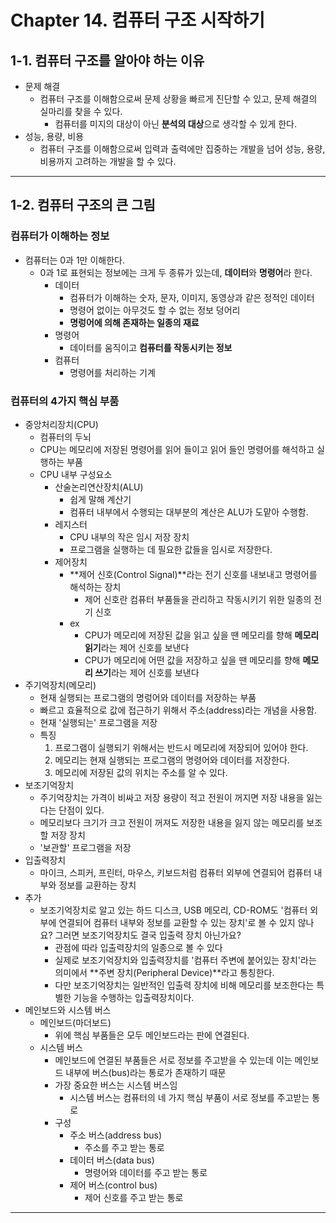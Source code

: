 # Chapter 14. 컴퓨터 구조 시작하기
## 1-1. 컴퓨터 구조를 알아야 하는 이유

- 문제 해결
    - 컴퓨터 구조를 이해함으로써 문제 상황을 빠르게 진단할 수 있고, 문제 해결의 실마리를 찾을 수 있다.
        - 컴퓨터를 미지의 대상이 아닌 **분석의 대상**으로 생각할 수 있게 한다.
- 성능, 용량, 비용
    - 컴퓨터 구조를 이해함으로써 입력과 출력에만 집중하는 개발을 넘어 성능, 용량, 비용까지 고려하는 개발을 할 수 있다.

---

## 1-2. 컴퓨터 구조의 큰 그림
### 컴퓨터가 이해하는 정보
- 컴퓨터는 0과 1만 이해한다.
    - 0과 1로 표현되는 정보에는 크게 두 종류가 있는데, **데이터**와 **명령어**라 한다.
        - 데이터
            - 컴퓨터가 이해하는 숫자, 문자, 이미지, 동영상과 같은 정적인 데이터
            - 명령어 없이는 아무것도 할 수 없는 정보 덩어리
            - **명렁어에 의해 존재하는 일종의 재료**
        - 명령어
            - 데이터를 움직이고 **컴퓨터를 작동시키는 정보**
        - 컴퓨터
            - 명령어를 처리하는 기계
### 컴퓨터의 4가지 핵심 부품
- 중앙처리장치(CPU)
    - 컴퓨터의 두뇌
    - CPU는 메모리에 저장된 명령어를 읽어 들이고 읽어 들인 명령어를 해석하고 실행하는 부품
    - CPU 내부 구성요소
        - 산술논리연산장치(ALU)
            - 쉽게 말해 계산기
            - 컴퓨터 내부에서 수행되는 대부분의 계산은 ALU가 도맡아 수행함.
        - 레지스터
            - CPU 내부의 작은 임시 저장 장치
            - 프로그램을 실행하는 데 필요한 값들을 임시로 저장한다.
        - 제어장치
            - **제어 신호(Control Signal)**라는 전기 신호를 내보내고 명령어를 해석하는 장치
                - 제어 신호란 컴퓨터 부품들을 관리하고 작동시키기 위한 일종의 전기 신호
            - ex
                - CPU가 메모리에 저장된 값을 읽고 싶을 땐 메모리를 향해 **메모리 읽기**라는 제어 신호를 보낸다
                - CPU가 메모리에 어떤 값을 저장하고 싶을 땐 메모리를 향해 **메모리 쓰기**라는 제어 신호를 보낸다
- 주기억장치(메모리)
    - 현재 실행되는 프로그램의 명렁어와 데이터를 저장하는 부품
    - 빠르고 효율적으로 값에 접근하기 위해서 주소(address)라는 개념을 사용함.
    - 현재 '실행되는' 프로그램을 저장
    - 특징
        1. 프로그램이 실행되기 위해서는 반드시 메모리에 저장되어 있어야 한다.
        2. 메모리는 현재 실행되는 프로그램의 명령어와 데이터를 저장한다.
        3. 메모리에 저장된 값의 위치는 주소를 알 수 있다.
- 보조기억장치
    - 주기억장치는 가격이 비싸고 저장 용량이 적고 전원이 꺼지면 저장 내용을 잃는다는 단점이 있다.
    - 메모리보다 크기가 크고 전원이 꺼져도 저장한 내용을 잃지 않는 메모리를 보조할 저장 장치
    - '보관할' 프로그램을 저장
- 입출력장치
    - 마이크, 스피커, 프린터, 마우스, 키보드처럼 컴퓨터 외부에 연결되어 컴퓨터 내부와 정보를 교환하는 장치
- 추가
    - 보조기억장치로 알고 있는 하드 디스크, USB 메모리, CD-ROM도 '컴퓨터 외부에 연결되어 컴퓨터 내부와 정보를 교환할 수 있는 장치'로 볼 수 있지 않나요? 그러면 보조기억장치도 결국 입출력 장치 아닌가요?
        - 관점에 따라 입출력장치의 일종으로 볼 수 있다
        - 실제로 보조기억장치와 입출력장치를 '컴퓨터 주변에 붙어있는 장치'라는 의미에서 **주변 장치(Peripheral Device)**라고 통칭한다.
        - 다만 보조기억장치는 일반적인 입출력 장치에 비해 메모리를 보조한다는 특별한 기능을 수행하는 입출력장치이다.
- 메인보드와 시스템 버스
    - 메인보드(마더보드)
        - 위에 핵심 부품들은 모두 메인보드라는 판에 연결된다.
    - 시스템 버스
        - 메인보드에 연결된 부품들은 서로 정보를 주고받을 수 있는데 이는 메인보드 내부에 버스(bus)라는 통로가 존재하기 때문
        - 가장 중요한 버스는 시스템 버스임
            - 시스템 버스는 컴퓨터의 네 가지 핵심 부품이 서로 정보를 주고받는 통로
        - 구성
            - 주소 버스(address bus)
                - 주소를 주고 받는 통로
            - 데이터 버스(data bus)
                - 명령어와 데이터를 주고 받는 통로
            - 제어 버스(control bus)
                - 제어 신호를 주고 받는 통로
                  
---